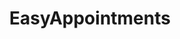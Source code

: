 ---
draft: false
title: EasyAppointments
content:
  id: easyappointments
  name: EasyAppointments
  website: https://easyappointments.org/
  short_description: Open Source Appointment Scheduler that allows customers to book appointments with you
---